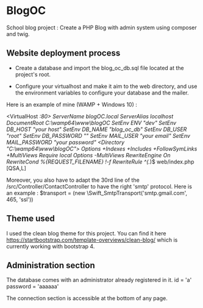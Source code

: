 # BlogOC
School blog project : Create a PHP Blog with admin system using composer and twig.

## Website deployment process

 * Create a database and import the blog_oc_db.sql file located at the project's root.

 * Configure your virtualhost and make it aim to the web directory, and use the environment variables to configure your database and the mailer.

 Here is an example of mine (WAMP + Windows 10) :

<VirtualHost *:80>
    ServerName blogOC.local
    ServerAlias localhost
    DocumentRoot C:\wamp64\www\blogOC
    SetEnv ENV "dev"
    SetEnv DB_HOST "your host"
    SetEnv DB_NAME "blog_oc_db"
    SetEnv DB_USER "root"
    SetEnv DB_PASSWORD ""
    SetEnv MAIL_USER "your email"
    SetEnv MAIL_PASSWORD "your password"
    <Directory "C:\wamp64\www\blogOC">
        Options +Indexes +Includes +FollowSymLinks +MultiViews
        Require local
        <IfModule mod_rewrite.c>
            Options -MultiViews
            RewriteEngine On
            RewriteCond %{REQUEST_FILENAME} !-f
            RewriteRule ^(.*)$ web/index.php [QSA,L]
        </IfModule>
    </Directory>
</VirtualHost>

Moreover, you also have to adapt the 30rd line of the /src/Controller/ContactController to have the right 'smtp' protocol. 
Here is an example :
$transport = (new \Swift_SmtpTransport('smtp.gmail.com', 465, 'ssl'))

## Theme used
I used the clean blog theme for this project. You can find it here https://startbootstrap.com/template-overviews/clean-blog/ which is currently working with bootstrap 4.

## Administration section
The database comes with an administrator already registered in it.
id = 'a'
password = 'aaaaaa'

The connection section is accessible at the bottom of any page.
    
 
 
